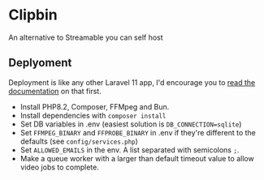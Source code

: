 # Clipbin

An alternative to Streamable you can self host

## Deplyoment
Deployment is like any other Laravel 11 app, I'd encourage you to [read the documentation](https://laravel.com/docs/11.x/deployment) on that first.

- Install PHP8.2, Composer, FFMpeg and Bun.
- Install dependencies with `composer install`
- Set DB variables in .env (easiest solution is `DB_CONNECTION=sqlite`)
- Set `FFMPEG_BINARY` and `FFPROBE_BINARY` in .env if they're different to the defaults (see `config/services.php`)
- Set `ALLOWED_EMAILS` in the env. A list separated with semicolons `;`.
- Make a queue worker with a larger than default timeout value to allow video jobs to complete.